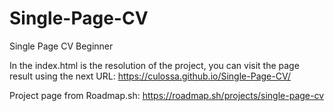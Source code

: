 # Single-Page-CV
Single Page CV Beginner

In the index.html is the resolution of the project, you can visit the page result using the next URL: https://culossa.github.io/Single-Page-CV/



Project page from Roadmap.sh: https://roadmap.sh/projects/single-page-cv
